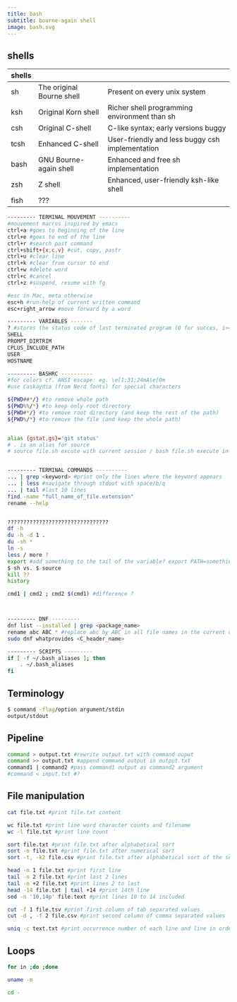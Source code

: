 ```yaml
---
title: bash
subtitle: bourne-again shell
image: bash.svg
---
```


## shells

| shells | | |
| ----------- | ----------- | ----------- |
| sh | The original Bourne shell | Present on every unix system |
| ksh | Original Korn shell | Richer shell programming environment than sh |
| csh | Original C-shell | C-like syntax; early versions buggy |
| tcsh | Enhanced C-shell | User-friendly and less buggy csh implementation |
| bash | GNU Bourne-again shell | Enhanced and free sh implementation |
| zsh | Z shell | Enhanced, user-friendly ksh-like shell |
| fish | ??? | |

```bash
--------- TERMINAL MOUVEMENT ----------
#mouvement macros inspired by emacs
ctrl+a #goes to beginning of the line
ctrl+e #goes to end of the line
ctrl+r #search past command
ctrl+shift+{x,c,v} #cut, copy, pastr
ctrl+u #clear line
ctrl+k #clear from cursor to end
ctrl+w #delete word
ctrl+c #cancel
ctrl+z #suspend, resume with fg

#esc in Mac, meta otherwise
esc+h #run-help of current written command
esc+right_arrow #move forward by a word

--------- VARIABLES -------
? #stores the status code of last terminated program (0 for succes, i>=1 for error)
SHELL
PROMPT_DIRTRIM
CPLUS_INCLUDE_PATH
USER
HOSTNAME

--------- BASHRC ---------- 
#for colors cf. ANSI escape: eg. \e[1;31;24mA\e[0m
#use Caskaydia (from Nerd fonts) for special characters

${PWD##*/} #to remove whole path
${PWD%%/*} #to keep only root directory
${PWD#*/} #to remove root directory (and keep the rest of the path)
${PWD%/*} #to remove the file (and keep the whole path)


alias {gstat,gs}='git status'
# . is an alias for source
# source file.sh excute with current session / bash file.sh execute in a new session


--------- TERMINAL COMMANDS ----------
... | grep <keyword> #print only the lines where the keyword appears
... | less #navigate through stdout with space/b/q 
... | tail #last 10 lines
find -name "full_name_of_file.extension"
rename --help


????????????????????????????????
df -h
du -h -d 1 .
du -sh *
ln -s
less / more ?
export #add something to the tail of the variable? export PATH=something ???
$ sh vs. $ source
kill ??
history

cmd1 | cmd2 ; cmd2 $(cmd1) #difference ?



--------- DNF ---------
dnf list --installed | grep <package_name>
rename abc ABC * #replace abc by ABC in all file names in the current directory
sudo dnf whatprovides <C_header_name>

--------- SCRIPTS ---------
if [ -f ~/.bash_aliases ]; then
    . ~/.bash_aliases
fi
```

## Terminology
```bash
$ command -flag/option argument/stdin
output/stdout
```

## Pipeline
```bash
command > output.txt #rewrite output.txt with command ouput
command >> output.txt #append command output in output.txt
command1 | command2 #pass command1 output as command2 argument
#command < input.txt #?
```


## File manipulation
```bash
cat file.txt #print file.txt content

wc file.txt #print line word character counts and filename
wc -l file.txt #print line count

sort file.txt #print file.txt after alphabetical sort
sort -n file.txt #print file.txt after numerical sort
sort -t, -k2 file.csv #print file.txt after alphabetical sort of the second comma separated column

head -n 1 file.txt #print first line
tail -n 2 file.txt #print last 2 lines
tail -n +2 file.txt #print lines 2 to last
head -14 file.txt | tail +14 #print 14th line
sed -n '10,14p' file.text #print lines 10 to 14 included

cut -f 1 file.tsv #print first column of tab separated values
cut -d , -f 2 file.csv #print second column of comma separated values

uniq -c text.txt #print occurrence number of each line and line in order of appearance
```


## Loops
```bash
for in ;do ;done
```




```bash
uname -m
```

```bash
cd -
```